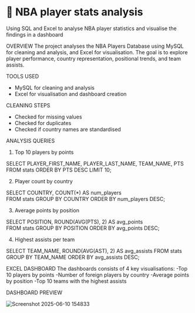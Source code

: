 # 🏀 NBA player stats analysis
Using SQL and Excel to analyse NBA player statistics and visualise the findings in a dashboard


OVERVIEW
The project analyses the NBA Players Database using MySQL for cleaning and analysis, and Excel for visualisation.
The goal is to explore player performance, country representation, positional trends, and team assists.

TOOLS USED
- MySQL for cleaning and analysis
- Excel for visualisation and dashboard creation


CLEANING STEPS
- Checked for missing values
- Checked for duplicates
- Checked if country names are standardised

ANALYSIS QUERIES
1. Top 10 players by points

SELECT PLAYER_FIRST_NAME, PLAYER_LAST_NAME, TEAM_NAME, PTS   
FROM stats
ORDER BY PTS DESC
LIMIT 10;

2. Player count by country

SELECT COUNTRY, COUNT(*) AS num_players  
FROM stats
GROUP BY COUNTRY
ORDER BY num_players DESC; 

3. Average points by position

SELECT POSITION, ROUND(AVG(PTS), 2) AS avg_points  
FROM stats
GROUP BY POSITION
ORDER BY avg_points DESC;

4. Highest assists per team

SELECT TEAM_NAME, ROUND(AVG(AST), 2) AS avg_assists 
FROM stats
GROUP BY TEAM_NAME
ORDER BY avg_assists DESC;


EXCEL DASHBOARD
The dashboards consists of 4 key visualisations:
-Top 10 players by points
-Number of foreign players by country
-Average points by position
-Top 10 teams with the highest assists

DASHBOARD PREVIEW

![Screenshot 2025-06-10 154833](https://github.com/user-attachments/assets/80c36b4a-d346-4071-a7d7-5db010ce3448)

